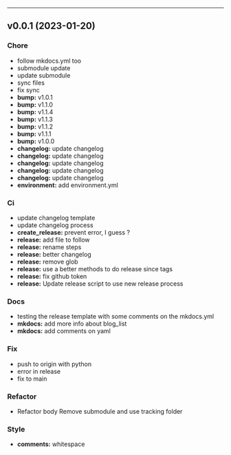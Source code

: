 ---
<a name="v0.0.1"></a>
## v0.0.1 (2023-01-20)

### Chore

* follow mkdocs.yml too
* submodule update
* update submodule
* sync files
* fix sync
* **bump:** v1.0.1
* **bump:** v1.1.0
* **bump:** v1.1.4
* **bump:** v1.1.3
* **bump:** v1.1.2
* **bump:** v1.1.1
* **bump:** v1.0.0
* **changelog:** update changelog
* **changelog:** update changelog
* **changelog:** update changelog
* **changelog:** update changelog
* **changelog:** update changelog
* **environment:** add environment.yml

### Ci

* update changelog template
* update changelog process
* **create_release:** prevent error, I guess ?
* **release:** add file to follow
* **release:** rename steps
* **release:** better changelog
* **release:** remove glob
* **release:** use a better methods to do release since tags
* **release:** fix github token
* **release:** Update release script to use new release process

### Docs

* testing the release template with some comments on the mkdocs.yml
* **mkdocs:** add more info about blog_list
* **mkdocs:** add comments on yaml

### Fix

* push to origin with python
* error in release
* fix to main

### Refactor

* Refactor body Remove submodule and use tracking folder

### Style

* **comments:** whitespace

